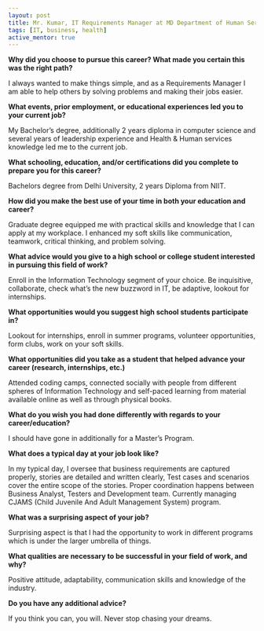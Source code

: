 ```yaml
---
layout: post
title: Mr. Kumar, IT Requirements Manager at MD Department of Human Services
tags: [IT, business, health]
active_mentor: true
---
```


**Why did you choose to pursue this career?  What made you certain this was the right path?**

I always wanted to make things simple, and as a Requirements Manager I am able to help others by solving problems and making their jobs easier.

**What events, prior employment, or educational experiences led you to your current job?**

My Bachelor’s degree, additionally 2 years diploma in computer science and several years of leadership experience and Health & Human services knowledge led me to the current job.

**What schooling, education, and/or certifications did you complete to prepare you for this career?**

Bachelors degree from Delhi University, 2 years Diploma from NIIT.

**How did you make the best use of your time in both your education and career?**

Graduate degree equipped me with practical skills and knowledge that I can apply at my workplace. I enhanced my soft skills like communication, teamwork, critical thinking, and problem solving.

**What advice would you give to a high school or college student interested in pursuing this field of work?**

Enroll in the Information Technology segment of your choice. Be inquisitive, collaborate, check what’s the new buzzword in IT, be adaptive, lookout for internships.

**What opportunities would you suggest high school students participate in?**

Lookout for internships, enroll in summer programs, volunteer opportunities, form clubs, work on your soft skills.

**What opportunities did you take as a student that helped advance your career (research, internships, etc.)**

Attended coding camps, connected socially with people from different spheres of Information Technology and self-paced learning from material available online as well as through physical books.

**What do you wish you had done differently with regards to your career/education?**

I should have gone in additionally for a Master’s Program.

**What does a typical day at your job look like?**

In my typical day, I oversee that business requirements are captured properly, stories are detailed and written clearly, Test cases and scenarios cover the entire scope of the stories. Proper coordination happens between Business Analyst, Testers and Development team. Currently managing CJAMS (Child Juvenile And Adult Management System) program.

**What was a surprising aspect of your job?**

Surprising aspect is that I had the opportunity to work in different programs which is under the larger umbrella of things.

**What qualities are necessary to be successful in your field of work, and why?**

Positive attitude, adaptability, communication skills and knowledge of the industry.

**Do you have any additional advice?**

If you think you can, you will. Never stop chasing your dreams.
